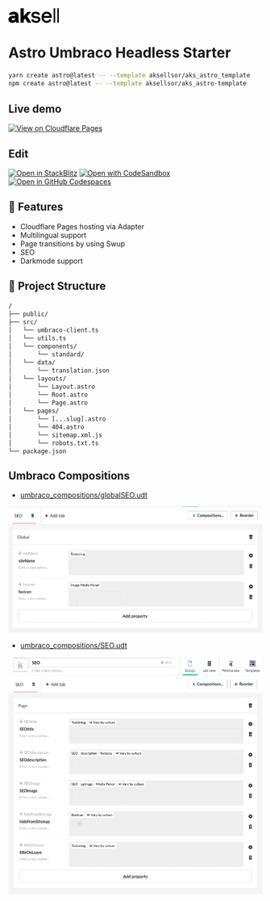 <img src="./aksell-logo.svg" width="100px"/>

# Astro Umbraco Headless Starter

```sh
yarn create astro@latest -- --template aksellsor/aks_astro_template
npm create astro@latest -- --template aksellsor/aks_astro-template
```

## Live demo

[![View on Cloudflare Pages](https://img.shields.io/badge/view%20on-Cloudflare%20Pages-orange?logo=cloudflare&logoColor=white&style=for-the-badge)](https://aks-astro-template.pages.dev/)

## Edit

[![Open in StackBlitz](https://developer.stackblitz.com/img/open_in_stackblitz.svg)](https://stackblitz.com/github/aksellsor/aks_astro_template/tree/main)
[![Open with CodeSandbox](https://assets.codesandbox.io/github/button-edit-lime.svg)](https://codesandbox.io/p/devbox/github/aksellsor/aks_astro_template/tree/main)
[![Open in GitHub Codespaces](https://github.com/codespaces/badge.svg)](https://github.com/codespaces/new/aksellsor/aks_astro_template)

## 🚀 Features

- Cloudflare Pages hosting via Adapter
- Multilingual support
- Page transitions by using Swup
- SEO
- Darkmode support

## 🚀 Project Structure

```text
/
├── public/
├── src/
│   └── umbraco-client.ts
│   └── utils.ts
│   └── components/
│       └── standard/
│   └── data/
│       └── translation.json
│   └── layouts/
│       └── Layout.astro
│       └── Root.astro
│       └── Page.astro
│   └── pages/
│       └── [...slug].astro
│       └── 404.astro
│       └── sitemap.xml.js
│       └── robots.txt.ts
└── package.json
```

## Umbraco Compositions

- [umbraco_compositions/globalSEO.udt](umbraco_compositions/globalSEO.udt)

![Umbraco SEO Composition](umbraco_compositions/umbraco-global-seo-composition.jpg)

- [umbraco_compositions/SEO.udt](umbraco_compositions/SEO.udt)

![Umbraco SEO Composition](umbraco_compositions/umbraco-seo-composition.jpg)
